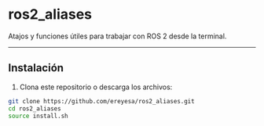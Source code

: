 # ros2_aliases

Atajos y funciones útiles para trabajar con ROS 2 desde la terminal.

---

## Instalación

1. Clona este repositorio o descarga los archivos:

```bash
git clone https://github.com/ereyesa/ros2_aliases.git
cd ros2_aliases
source install.sh
```

